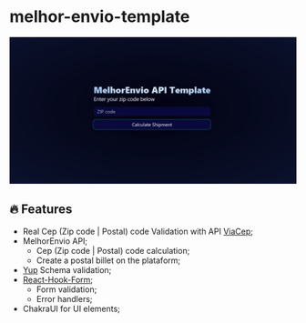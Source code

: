 # melhor-envio-template

![Alt text](public/image.png)

## 🔥 Features

- Real Cep (Zip code | Postal) code Validation with API <a href="viacep.com.br">ViaCep</a>;
- MelhorEnvio API;
    - Cep (Zip code | Postal) code calculation;
    - Create a postal billet on the plataform;
- <a href="https://github.com/jquense/yup">Yup</a> Schema validation;
- <a href="https://react-hook-form.com">React-Hook-Form</a>;
    - Form validation;
    - Error handlers;
- ChakraUI for UI elements;
